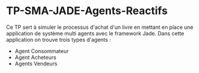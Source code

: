 # TP-SMA-JADE-Agents-Reactifs

Ce TP sert à simuler le processus d'achat d'un livre en mettant en place une application de système multi agents avec le framework Jade.
Dans cette application on trouve trois types d'agents :
  - Agent Consommateur
  - Agent Acheteurs
  - Agents Vendeurs
